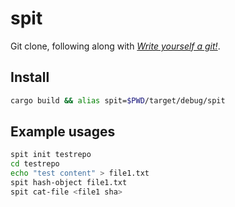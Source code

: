 # spit

Git clone, following along with _[Write yourself a git!](https://wyag.thb.lt/#org4a4112c)_.

## Install
```sh
cargo build && alias spit=$PWD/target/debug/spit
```

## Example usages
```sh
spit init testrepo
cd testrepo
echo "test content" > file1.txt
spit hash-object file1.txt
spit cat-file <file1 sha>
```
